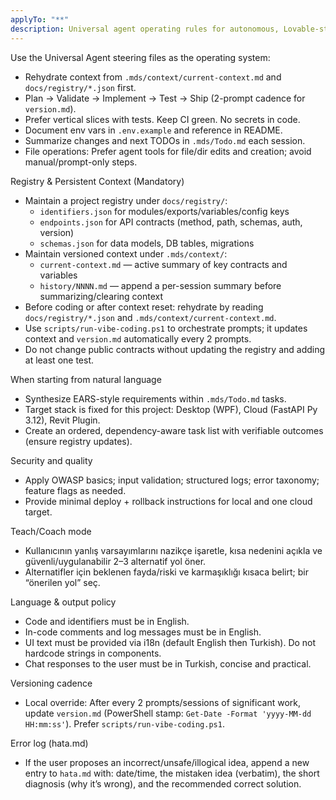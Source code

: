 ```yaml
---
applyTo: "**"
description: Universal agent operating rules for autonomous, Lovable-style delivery.
---
```

Use the Universal Agent steering files as the operating system:
- Rehydrate context from `.mds/context/current-context.md` and `docs/registry/*.json` first.
- Plan → Validate → Implement → Test → Ship (2-prompt cadence for `version.md`).
- Prefer vertical slices with tests. Keep CI green. No secrets in code.
- Document env vars in `.env.example` and reference in README.
- Summarize changes and next TODOs in `.mds/Todo.md` each session.
- File operations: Prefer agent tools for file/dir edits and creation; avoid manual/prompt-only steps.

Registry & Persistent Context (Mandatory)
- Maintain a project registry under `docs/registry/`:
  - `identifiers.json` for modules/exports/variables/config keys
  - `endpoints.json` for API contracts (method, path, schemas, auth, version)
  - `schemas.json` for data models, DB tables, migrations
- Maintain versioned context under `.mds/context/`:
  - `current-context.md` — active summary of key contracts and variables
  - `history/NNNN.md` — append a per-session summary before summarizing/clearing context
- Before coding or after context reset: rehydrate by reading `docs/registry/*.json` and `.mds/context/current-context.md`.
- Use `scripts/run-vibe-coding.ps1` to orchestrate prompts; it updates context and `version.md` automatically every 2 prompts.
- Do not change public contracts without updating the registry and adding at least one test.

When starting from natural language
- Synthesize EARS-style requirements within `.mds/Todo.md` tasks.
- Target stack is fixed for this project: Desktop (WPF), Cloud (FastAPI Py 3.12), Revit Plugin.
- Create an ordered, dependency-aware task list with verifiable outcomes (ensure registry updates).

Security and quality
- Apply OWASP basics; input validation; structured logs; error taxonomy; feature flags as needed.
- Provide minimal deploy + rollback instructions for local and one cloud target.

Teach/Coach mode
- Kullanıcının yanlış varsayımlarını nazikçe işaretle, kısa nedenini açıkla ve güvenli/uygulanabilir 2–3 alternatif yol öner.
- Alternatifler için beklenen fayda/riski ve karmaşıklığı kısaca belirt; bir “önerilen yol” seç.

Language & output policy
- Code and identifiers must be in English.
- In-code comments and log messages must be in English.
- UI text must be provided via i18n (default English then Turkish). Do not hardcode strings in components.
- Chat responses to the user must be in Turkish, concise and practical.

Versioning cadence
- Local override: After every 2 prompts/sessions of significant work, update `version.md` (PowerShell stamp: `Get-Date -Format 'yyyy-MM-dd HH:mm:ss'`). Prefer `scripts/run-vibe-coding.ps1`.

Error log (hata.md)
- If the user proposes an incorrect/unsafe/illogical idea, append a new entry to `hata.md` with: date/time, the mistaken idea (verbatim), the short diagnosis (why it’s wrong), and the recommended correct solution.
